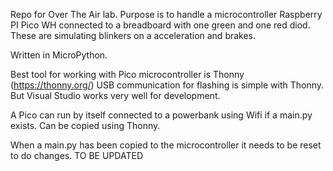 Repo for Over The Air lab.
Purpose is to handle a microcontroller Raspberry PI Pico WH connected to a breadboard with one green and one red diod.
These are simulating blinkers on a acceleration and brakes.

Written in MicroPython.

Best tool for working with Pico microcontroller is Thonny (https://thonny.org/)
USB communication for flashing is simple with Thonny.
But Visual Studio works very well for development.

A Pico can run by itself connected to a powerbank using Wifi if a main.py exists.
Can be copied using Thonny.

When a main.py has been copied to the microcontroller it needs to be reset to do changes.
TO BE UPDATED

